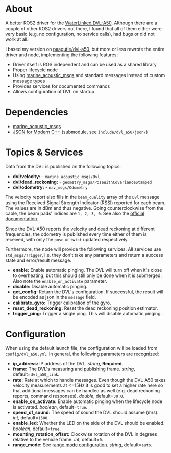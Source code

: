 # About
A better ROS2 driver for the [WaterLinked DVL-A50](https://store.waterlinked.com/product/dvl-a50/). Although there are a couple of other ROS2 drivers out there, I found that all of them either were very basic (e.g. no configuration, no service calls), had bugs or did not work at all. 

I based my version on [paagutie/dvl-a50](https://github.com/paagutie/dvl-a50), but more or less rewrote the entire driver and node, implementing the following features:

- Driver itself is ROS independent and can be used as a shared library
- Proper lifecycle node
- Using [marine_acoustic_msgs](https://github.com/apl-ocean-engineering/marine_msgs/tree/ros2/marine_acoustic_msgs) and standard messages instead of custom message types
- Provides services for documented commands
- Allows configuration of DVL on startup


# Dependencies
- [marine_acoustic_msgs](https://github.com/apl-ocean-engineering/marine_msgs/tree/ros2/marine_acoustic_msgs)
- [JSON for Modern C++](https://github.com/nlohmann/json) (submodule, see `include/dvl_a50/json/`)


# Topics & Services
Data from the DVL is published on the following topics:
- **dvl/velocity:** - `marine_acoustic_msgs/Dvl`
- **dvl/dead_reckoning:** - `geometry_msgs/PoseWithCovarianceStamped`
- **dvl/odometry:** - `nav_msgs/Odometry`

The velocity report also fills in the `beam_quality` array of the `Dvl` message using the Received Signal Strength Indicator (RSSI) reported for each beam. The values are in dBm and thus negative. Going counterclockwise from the cable, the beam pads' indices are `1, 2, 3, 0`. See also the [official documentation](https://waterlinked.github.io/dvl/dvl-a50/).

Since the DVL-A50 reports the velocity and dead reckoning at different frequencies, the odometry is published every time either of them is received, with only the `pose` or `twist` updated respectively.

Furthermore, the node will provide the following services. All services use `std_msgs/Trigger`, i.e. they don't take any parameters and return a success state and error/result message.
- **enable:** Enable automatic pinging. The DVL will turn off when it's close to overheating, but this should still only be done when it is submerged. Also note the `enable_on_activate` parameter.
- **disable:** Disable automatic pinging.
- **get_config:** Return the DVL's configuration. If successful, the result will be encoded as json in the `message` field.
- **calibrate_gyro:** Trigger calibration of the gyro.
- **reset_dead_reckoning:** Reset the dead reckoning position estimator.
- **trigger_ping:** Trigger a single ping. This will disable automatic pinging.


# Configuration
When using the default launch file, the configuration will be loaded from `config/dvl_a50.yml`. In general, the following parameters are recognized:
- **ip_address:** IP address of the DVL. _string_, **Required**.
- **frame:** The DVL's measuring and publishing frame. _string_, default=`dvl_a50_link`.
- **rate:** Rate at which to handle messages. Even though the DVL-A50 takes velocity measurements at <=15Hz it is good to set a higher rate here so that additional messages can be handled as well (e.g. dead reckoning reports, command responses). _double_, default=`30.0`.
- **enable_on_activate:** Enable automatic pinging when the lifecycle node is activated. _boolean_, default=`true`.
- **speed_of_sound:** The speed of sound the DVL should assume (m/s). _int_, default=`1500`.
- **enable_led:** Whether the LED on the side of the DVL should be enabled. _boolean_, default=`true`.
- **mounting_rotation_offset:** Clockwise rotation of the DVL in degrees relative to the vehicle frame. _int_, default=`0`.
- **range_mode:** See [range mode configuration](https://waterlinked.github.io/dvl/dvl-protocol/#range-mode-configuration). _string_, default=`auto`.

